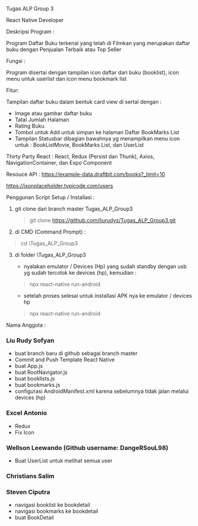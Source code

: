 Tugas ALP Group 3

React Native Developer

Deskripsi Program :

Program Daftar Buku terkenal yang telah di Filmkan yang merupakan daftar buku dengan Penjualan Terbaik atau Top Seller

Fungsi :

Program disertai dengan tampilan icon daftar dari buku (booklist), icon menu untuk userlist dan icon menu bookmark list 

Fitur:

Tampilan daftar buku dalam bentuk card view di sertai dengan : 
* Image atau gambar daftar buku 
* Tatal Jumlah Halaman
* Rating Buku
* Tombol untuk Add untuk simpan ke halaman Daftar BookMarks List
* Tampilan Statusbar dibagian bawahnya yg menampilkan menu icon untuk : BookListMovie, BookMarks List, dan UserList

Thirty Party React : 
React, Redux (Persist dan Thunk), Axios, NavigationContainer, dan Expo Component

Resouce API : 
https://example-data.draftbit.com/books?_limit=10

https://jsonplaceholder.typicode.com/users

Penggunan Script Setup / Installasi :

1. git clone dari branch master Tugas_ALP_Group3
    
   > git clone https://github.com/liurudys/Tugas_ALP_Group3.git

2. di CMD  (Command Prompt) :
   
  > cd \Tugas_ALP_Group3
   
3. di folder \Tugas_ALP_Group3  
   
   * nyalakan emulator / Devices (Hp) yang sudah standby dengan usb yg sudah tercolok ke devices (hp), kemudian :
  
   > npx react-native run-android

   * setelah proses selesai untuk installasi APK nya ke emulator / devices hp

   > npx react-native run-android

Nama Anggota : 

### Liu Rudy Sofyan
- buat branch baru di github sebagai branch master
- Commit and Push Template React Native
- buat App.js
- buat RootNavigator.js
- buat booklists.js
- buat bookmarks.js
- configurasi AndroidManifest.xml karena sebelumnya tidak jalan melalui devices (hp)

### Excel Antonio
- Redux
- Fix Icon

### Wellson Leewando (Github username: DangeRSouL98)
- Buat UserList untuk melihat semua user

### Christians Salim
### Steven Ciputra
- navigasi booklist ke bookdetail
- navigasi bookmarks ke bookdetail
- buat BookDetail
